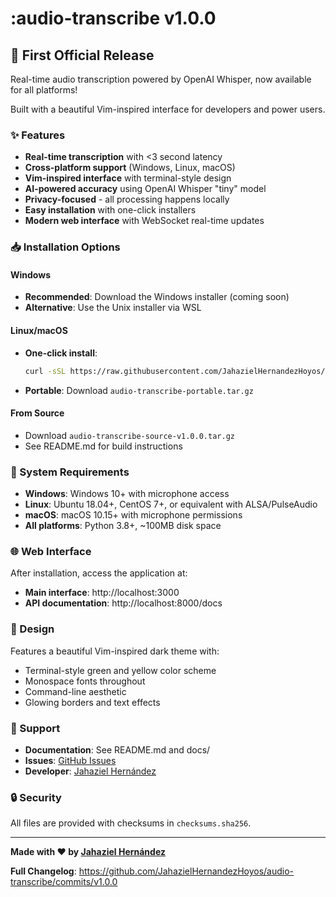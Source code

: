 # :audio-transcribe v1.0.0

## 🎉 First Official Release

Real-time audio transcription powered by OpenAI Whisper, now available for all platforms! 

Built with a beautiful Vim-inspired interface for developers and power users.

### ✨ Features

- **Real-time transcription** with <3 second latency
- **Cross-platform support** (Windows, Linux, macOS)
- **Vim-inspired interface** with terminal-style design
- **AI-powered accuracy** using OpenAI Whisper "tiny" model
- **Privacy-focused** - all processing happens locally
- **Easy installation** with one-click installers
- **Modern web interface** with WebSocket real-time updates

### 📥 Installation Options

#### Windows
- **Recommended**: Download the Windows installer (coming soon)
- **Alternative**: Use the Unix installer via WSL

#### Linux/macOS
- **One-click install**: 
  ```bash
  curl -sSL https://raw.githubusercontent.com/JahazielHernandezHoyos/audio-transcribe/main/unix_installer.sh | bash
  ```
- **Portable**: Download `audio-transcribe-portable.tar.gz`

#### From Source
- Download `audio-transcribe-source-v1.0.0.tar.gz`
- See README.md for build instructions

### 🔧 System Requirements

- **Windows**: Windows 10+ with microphone access
- **Linux**: Ubuntu 18.04+, CentOS 7+, or equivalent with ALSA/PulseAudio
- **macOS**: macOS 10.15+ with microphone permissions
- **All platforms**: Python 3.8+, ~100MB disk space

### 🌐 Web Interface

After installation, access the application at:
- **Main interface**: http://localhost:3000
- **API documentation**: http://localhost:8000/docs

### 🎨 Design

Features a beautiful Vim-inspired dark theme with:
- Terminal-style green and yellow color scheme
- Monospace fonts throughout
- Command-line aesthetic
- Glowing borders and text effects

### 🛟 Support

- **Documentation**: See README.md and docs/
- **Issues**: [GitHub Issues](https://github.com/JahazielHernandezHoyos/audio-transcribe/issues)
- **Developer**: [Jahaziel Hernández](https://www.linkedin.com/in/jahaziel-anthony-h-6586b5139/)

### 🔒 Security

All files are provided with checksums in `checksums.sha256`.

---

**Made with ❤️ by [Jahaziel Hernández](https://github.com/JahazielHernandezHoyos)**

**Full Changelog**: https://github.com/JahazielHernandezHoyos/audio-transcribe/commits/v1.0.0